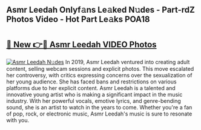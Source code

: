 ## Asmr Leedah Onlyf𝚊ns Le𝚊ked N𝚞des - Part-rdZ Photos Video - Hot Part Le𝚊ks POA18

# <h2><a href="http://ab83164.deff.icu/?id=Asmr+Leedah">🔗 New 👉🔴 Asmr Leedah VIDEO Photos</a></h2>

[![Asmr Leedah N𝚞des](https://i.imgur.com/rIISA9y.gif)](http://ab83164.deff.icu/?id=Asmr+Leedah)
In 2019, Asmr Leedah ventured into creating adult content, selling webcam sessions and explicit photos. This move escalated her controversy, with critics expressing concerns over the sexualization of her young audience. She has faced bans and restrictions on various platforms due to her explicit content. Asmr Leedah is a talented and innovative young artist who is making a significant impact in the music industry. With her powerful vocals, emotive lyrics, and genre-bending sound, she is an artist to watch in the years to come. Whether you're a fan of pop, rock, or electronic music, Asmr Leedah's music is sure to resonate with you.
